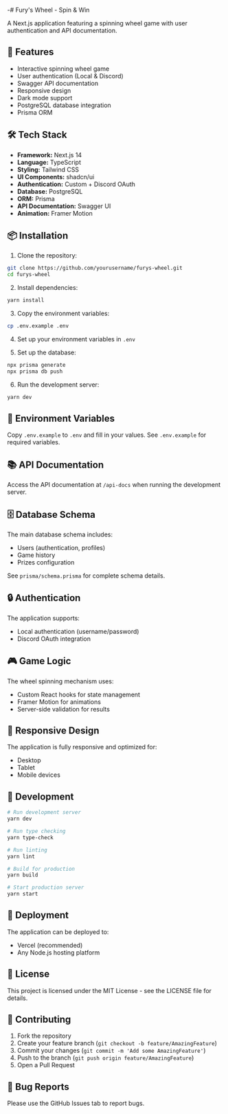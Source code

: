 -# Fury's Wheel - Spin & Win

A Next.js application featuring a spinning wheel game with user authentication and API documentation.

## 🚀 Features

- Interactive spinning wheel game
- User authentication (Local & Discord)
- Swagger API documentation
- Responsive design
- Dark mode support
- PostgreSQL database integration
- Prisma ORM

## 🛠️ Tech Stack

- **Framework:** Next.js 14
- **Language:** TypeScript
- **Styling:** Tailwind CSS
- **UI Components:** shadcn/ui
- **Authentication:** Custom + Discord OAuth
- **Database:** PostgreSQL
- **ORM:** Prisma
- **API Documentation:** Swagger UI
- **Animation:** Framer Motion

## 📦 Installation

1. Clone the repository:
```bash
git clone https://github.com/yourusername/furys-wheel.git
cd furys-wheel
```

2. Install dependencies:
```bash
yarn install
```

3. Copy the environment variables:
```bash
cp .env.example .env
```

4. Set up your environment variables in `.env`

5. Set up the database:
```bash
npx prisma generate
npx prisma db push
```

6. Run the development server:
```bash
yarn dev
```

## 🔧 Environment Variables

Copy `.env.example` to `.env` and fill in your values. See `.env.example` for required variables.

## 📚 API Documentation

Access the API documentation at `/api-docs` when running the development server.

## 🗄️ Database Schema

The main database schema includes:
- Users (authentication, profiles)
- Game history
- Prizes configuration

See `prisma/schema.prisma` for complete schema details.

## 🔒 Authentication

The application supports:
- Local authentication (username/password)
- Discord OAuth integration

## 🎮 Game Logic

The wheel spinning mechanism uses:
- Custom React hooks for state management
- Framer Motion for animations
- Server-side validation for results

## 📱 Responsive Design

The application is fully responsive and optimized for:
- Desktop
- Tablet
- Mobile devices

## 🧪 Development

```bash
# Run development server
yarn dev

# Run type checking
yarn type-check

# Run linting
yarn lint

# Build for production
yarn build

# Start production server
yarn start
```

## 🚀 Deployment

The application can be deployed to:
- Vercel (recommended)
- Any Node.js hosting platform

## 📄 License

This project is licensed under the MIT License - see the LICENSE file for details.

## 🤝 Contributing

1. Fork the repository
2. Create your feature branch (`git checkout -b feature/AmazingFeature`)
3. Commit your changes (`git commit -m 'Add some AmazingFeature'`)
4. Push to the branch (`git push origin feature/AmazingFeature`)
5. Open a Pull Request

## 🐛 Bug Reports

Please use the GitHub Issues tab to report bugs.


